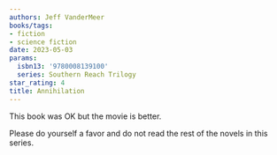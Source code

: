```yaml
---
authors: Jeff VanderMeer
books/tags:
- fiction
- science fiction
date: 2023-05-03
params:
  isbn13: '9780008139100'
  series: Southern Reach Trilogy
star_rating: 4
title: Annihilation
---
```


This book was OK but the movie is better.

Please do yourself a favor and do not read the rest of the novels in this
series.

<!--more-->